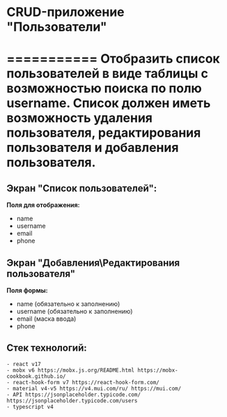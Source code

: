 
# CRUD-приложение "Пользователи"
===========
Отобразить список пользователей в виде таблицы с возможностью поиска по полю username.
Список должен иметь возможность удаления пользователя, редактирования пользователя и добавления пользователя.
===========

## Экран "Cписок пользователей": 

__Поля для отображения:__

* name
* username
* email
* phone


## Экран "Добавления\Редактирования пользователя"

__Поля формы:__

* name (обязательно к заполнению)
* username (обязательно к заполнению)
* email (маска ввода)
* phone

## Стек технологий:

	- react v17
	- mobx v6 https://mobx.js.org/README.html https://mobx-cookbook.github.io/
	- react-hook-form v7 https://react-hook-form.com/
	- material v4-v5 https://v4.mui.com/ru/ https://mui.com/
	- API https://jsonplaceholder.typicode.com/ https://jsonplaceholder.typicode.com/users
	- typescript v4 


